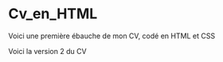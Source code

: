 # Cv_en_HTML

Voici une première ébauche de mon CV, codé en HTML et CSS
<a href="https://zupimages.net/viewer.php?id=20/31/y0nd.jpg"><img src="https://zupimages.net/up/20/31/y0nd.jpg" alt="" /></a>


Voici la version 2 du CV
<a href="https://zupimages.net/viewer.php?id=20/31/jhwz.jpg"><img src="https://zupimages.net/up/20/31/jhwz.jpg" alt="" /></a>
